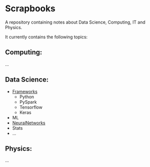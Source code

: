 # Scrapbooks
A repository containing notes about Data Science, Computing, IT and Physics. 

It currently contains the following topics:
## Computing:  
...

## Data Science:
* [Frameworks](https://github.com/walkenho/Scrapbooks/tree/master/Data-Science/NeuralNets/Frameworks)
  * Python
  * PySpark
  * Tensorflow
  * Keras
* ML
* [NeuralNetworks](https://github.com/walkenho/Scrapbooks/tree/master/Data-Science/NeuralNets)
* Stats
* ...

## Physics:  
...
